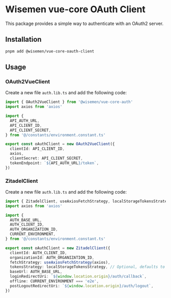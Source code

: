 # Wisemen vue-core OAuth Client

This package provides a simple way to authenticate with an OAuth2 server.

## Installation

```bash
pnpm add @wisemen/vue-core-oauth-client
```

## Usage


### OAuth2VueClient
Create a new file `auth.lib.ts` and add the following code:

```typescript
import { OAuth2VueClient } from '@wisemen/vue-core-auth'
import axios from 'axios'

import {
  API_AUTH_URL,
  API_CLIENT_ID,
  API_CLIENT_SECRET,
} from '@/constants/environment.constant.ts'

export const oAuthClient = new OAuth2VueClient({
  clientId: API_CLIENT_ID,
  axios,
  clientSecret: API_CLIENT_SECRET,
  tokenEndpoint: `${API_AUTH_URL}/token`,
})
```



### ZitadelClient

Create a new file `auth.lib.ts` and add the following code:

```typescript
import { ZitadelClient, useAxiosFetchStrategy, localStorageTokensStrategy } from '@wisemen/vue-core-auth'
import axios from 'axios'

import {
  AUTH_BASE_URL,
  AUTH_CLIENT_ID,
  AUTH_ORGANIZATION_ID,
  CURRENT_ENVIRONMENT,
} from '@/constants/environment.constant.ts'

export const oAuthClient = new ZitadelClient({
  clientId: AUTH_CLIENT_ID,
  organizationId: AUTH_ORGANIZATION_ID,
  fetchStrategy: useAxiosFetchStrategy(axios),
  tokensStrategy: localStorageTokensStrategy, // Optional, defaults to localStorageTokensStrategy
  baseUrl: AUTH_BASE_URL,
  loginRedirectUri: `${window.location.origin}/auth/callback`,
  offline: CURRENT_ENVIRONMENT === 'e2e',
  postLogoutRedirectUri: `${window.location.origin}/auth/logout`,
})
```
